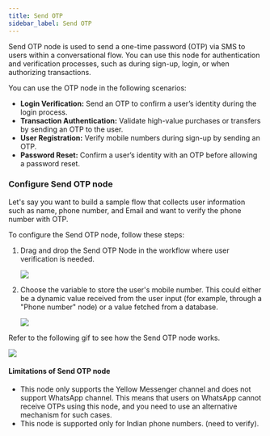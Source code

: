 ```yaml
---
title: Send OTP
sidebar_label: Send OTP
---
```


Send OTP node is used to send a one-time password (OTP) via SMS to users within a conversational flow. You can use this node for authentication and verification processes, such as during sign-up, login, or when authorizing transactions.

You can use the OTP node in the following scenarios:

* **Login Verification:** Send an OTP to confirm a user’s identity during the login process.
* **Transaction Authentication:** Validate high-value purchases or transfers by sending an OTP to the user.
* **User Registration:** Verify mobile numbers during sign-up by sending an OTP.
* **Password Reset:** Confirm a user’s identity with an OTP before allowing a password reset.

### Configure Send OTP node

Let's say you want to build a sample flow that collects user information such as name, phone number, and Email and want to verify the phone number with OTP.

To configure the Send OTP node, follow these steps:

1. Drag and drop the Send OTP Node in the workflow where user verification is needed.

   ![](https://i.imgur.com/DqQzo9Q.png)
 
2. Choose the variable to store the user's mobile number. This could either be a dynamic value received from the user input (for example, through a "Phone number" node) or a value fetched from a database.

     ![](https://imgur.com/CaVI0i9.png)
     
Refer to the following gif to see how the Send OTP node works.

   ![](https://imgur.com/Cw6pzMN.gif)

#### Limitations of Send OTP node

* This node only supports the Yellow Messenger channel and does not support WhatsApp channel. This means that users on WhatsApp cannot receive OTPs using this node, and you need to use an alternative mechanism for such cases.
* This node is supported only for Indian phone numbers. (need to verify).

